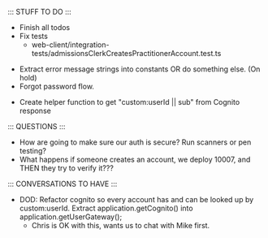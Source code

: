 ::: STUFF TO DO :::
- Finish all todos
- Fix tests
  - web-client/integration-tests/admissionsClerkCreatesPractitionerAccount.test.ts
+ Extract error message strings into constants OR do something else. (On hold)
+ Forgot password flow.
- Create helper function to get "custom:userId || sub" from Cognito response

::: QUESTIONS :::
- How are going to make sure our auth is secure? Run scanners or pen testing? 
- What happens if someone creates an account, we deploy 10007, and THEN they try to verify it???

::: CONVERSATIONS TO HAVE :::
- DOD:  Refactor cognito so every account has and can be looked up by custom:userId. Extract application.getCognito() into application.getUserGateway();
  - Chris is OK with this, wants us to chat with Mike first.
